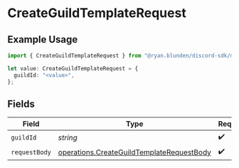 # CreateGuildTemplateRequest

## Example Usage

```typescript
import { CreateGuildTemplateRequest } from "@ryan.blunden/discord-sdk/models/operations";

let value: CreateGuildTemplateRequest = {
  guildId: "<value>",
};
```

## Fields

| Field                                                                                                  | Type                                                                                                   | Required                                                                                               | Description                                                                                            |
| ------------------------------------------------------------------------------------------------------ | ------------------------------------------------------------------------------------------------------ | ------------------------------------------------------------------------------------------------------ | ------------------------------------------------------------------------------------------------------ |
| `guildId`                                                                                              | *string*                                                                                               | :heavy_check_mark:                                                                                     | N/A                                                                                                    |
| `requestBody`                                                                                          | [operations.CreateGuildTemplateRequestBody](../../models/operations/createguildtemplaterequestbody.md) | :heavy_check_mark:                                                                                     | N/A                                                                                                    |